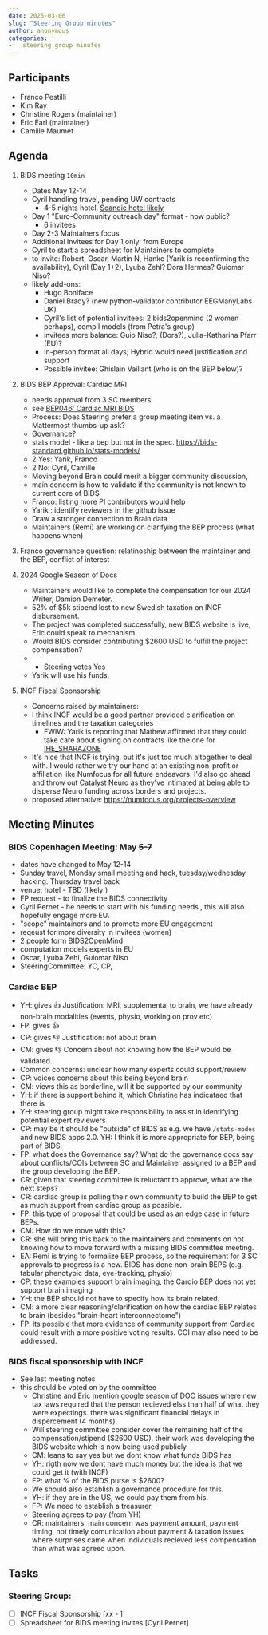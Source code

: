 ```yaml
---
date: 2025-03-06
slug: "Steering Group minutes"
author: anonymous
categories:
-   steering group minutes
---
```


## Participants

- Franco Pestilli
- Kim Ray
- Christine Rogers (maintainer)
- Eric Earl (maintainer)
- Camille Maumet

## Agenda

1. BIDS meeting `10min`
	- Dates May 12-14
    - Cyril handling travel, pending UW contracts
        * 4-5 nights hotel, [Scandic hotel likely](https://www.scandichotels.dk/hoteller/danmark/kobenhavn/scandic-sydhavnen?&cmpid=ppc_BH2d&s_kwcid=AL!7589!3!650888367006!e!!g!!scandic%20sydhavnen&gad_source=1)
    - Day 1 "Euro-Community outreach day" format - how public?
        - 6 invitees
    - Day 2-3 Maintainers focus
    - Additional Invitees for Day 1 only: from Europe
    - Cyril to start a spreadsheet for Maintainers to complete
    * to invite: Robert, Oscar, Martin N, Hanke (Yarik is reconfirming the availability), Cyril (Day 1+2), Lyuba Zehl? Dora Hermes? Guiomar Niso?
    * likely add-ons:
        * Hugo Boniface
        * Daniel Brady? (new python-validator contributor EEGManyLabs UK)
        * Cyril's list of potential invitees: 2 bids2openmind (2 women perhaps), comp'l models (from Petra's group)
        * invitees more balance: Guio Niso?, (Dora?), Julia-Katharina Pfarr (EU)?
        * In-person format all days; Hybrid would need justification and support
        * Possible invitee: Ghislain Vaillant (who is on the BEP below)?
2. BIDS BEP Approval: Cardiac MRI
    - needs approval from 3 SC members
    - see [BEP046: Cardiac MRI BIDS](https://github.com/bids-standard/bids-specification/issues/2011)
    - Process: Does Steering prefer a group meeting item vs. a Mattermost thumbs-up ask?
    - Governance?
    - stats model - like a bep but not in the spec.  https://bids-standard.github.io/stats-models/
    - 2 Yes: Yarik, Franco
    - 2 No: Cyril, Camille
    - Moving beyond Brain could merit a bigger community discussion,
    - main concern is how to validate if the community is not known to current core of BIDS
    - Franco: listing more PI contributors would help
    - Yarik : identify reviewers in the github issue
    - Draw a stronger connection to Brain data
    - Maintainers (Remi) are working on clarifying the BEP process (what happens when)

3. Franco governance question: relatinoship between the maintainer and the BEP, conflict of interest
4. 2024 Google Season of Docs
    * Maintainers would like to complete the compensation for our 2024 Writer, Damion Demeter.
    * 52% of $5k stipend lost to new Swedish taxation on INCF disbursement.
    * The project was completed successfully, new BIDS website is live, Eric could speak to mechanism.
    * Would BIDS consider contributing $2600 USD to fulfill the project compensation?
    * - Steering votes Yes
    * Yarik will use his funds.

5. INCF Fiscal Sponsorship
    - Concerns raised by maintainers:
    - I think INCF would be a good partner provided clarification on timelines and the taxation categories
        - FWIW: Yarik is reporting that Mathew affirmed that they could take care about signing on contracts like the one for [IHE_SHARAZONE](https://www.ihe-europe.net/IHE_SHARAZONE)
    - It's nice that INCF is trying, but it's just too much altogether to deal with. I would rather we try our hand at  an existing non-profit or affiliation like Numfocus for all future endeavors. I'd also go ahead and throw out Catalyst Neuro as they've intimated at being able to disperse Neuro funding across borders and projects.
    - proposed alternative: https://numfocus.org/projects-overview

## Meeting Minutes

### BIDS Copenhagen Meeting: May ~~5-7~~

- dates have changed to May 12-14
- Sunday travel, Monday small meeting and hack, tuesday/wednesday hacking. Thursday travel back
- venue: hotel - TBD (likely )
- FP request - to finalize the BIDS connectivity
- Cyril Pernet - he needs to start with his funding needs , this will also hopefully engage more EU.
- "scope" maintainers and to promote more EU engagement
- reqeust for more diversity in invitees (women)
- 2 people form BIDS2OpenMind
- computation models experts in EU
- Oscar, Lyuba Zehl, Guiomar Niso
- SteeringCommittee: YC, CP,

### Cardiac BEP

- YH: gives :+1: Justification: MRI, supplemental to brain, we have already non-brain modalities (events, physio, working on prov etc)
- FP: gives :+1:
- CP: gives :-1: Justification: not about brain
- CM: gives :-1: Concern about not knowing how the BEP would be validated.
- Common concerns: unclear how many experts could support/review
- CP: voices concerns about this being beyond brain
- CM: views this as borderline, will it be supported by our community
- YH: if there is support behind it, which Christine has indicataed that there is
- YH: steering group might take responsibility to assist in identifying potential expert reviewers
- CP: may be it should be "outside" of BIDS as e.g. we have `/stats-modes` and new BIDS apps 2.0. YH: I think it is more appropriate for BEP, being part of BIDS.
- FP: what does the Governance say?  What do the governance docs say about conflicts/COIs between SC and Maintainer assigned to a BEP and the group developing the BEP.
- CR: given that steering committee is reluctant to approve, what are the next steps?
- CR: cardiac group is polling their own community to build the BEP to get as much support from cardiac group as possible.
- FP: this type of proposal that could be used as an edge case in future BEPs.
- CM: How do we move with this?
- CR: she will bring this back to the maintainers and comments on not knowing how to move forward with a missing BIDS committee meeting.
- EA: Remi is trying to formalize BEP process, so the requirement for 3 SC approvals to progress is a new.  BIDS has done non-brain BEPS (e.g. tabular phenotypic data, eye-tracking, physio)
- CP: these examples support brain imaging, the Cardio BEP does not yet support brain imaging
- YH: the BEP should not have to specify how its brain related.
- CM: a more clear reasoning/clarification on how the cardiac BEP relates to brain (besides "brain-heart interconnectome")
- FP: its possible that more evidence of community support from Cardiac could result with a more positive voting results. COI may also need to be addressed.

### BIDS fiscal sponsorship with INCF

- See last meeting notes
- this should be voted on by the committee
    - Christine and Eric mention google season of DOC issues where new tax laws required that the person recieved elss than half of what they were expectings.  there was significant financial delays in dispercement (4 months).
    - Will steering committee consider cover the remaining half of the compensation/stipend ($2600 USD). their work was developing the BIDS website which is now being used publicly
    - CM: leans to say yes but we dont know what funds BIDS has
    - YH: rigth now we dont have much money but the idea is that we could get it (with INCF)
    - FP: what % of the BIDS purse is $2600?
    - We should also establish a governance procedure for this.
    - YH: if they are in the US, we could pay them from his.
    - FP: We need to establish a treasurer.
    - Steering agrees to pay (from YH)
    - CR: maintainers' main concern was payment amount, payment timing, not timely comunication about payment & taxation issues where surprises came when individuals recieved less compensation than what was agreed upon.

## Tasks

### Steering Group:
- [ ] INCF Fiscal Sponsorship [xx - ]
- [ ] Spreadsheet for BIDS meeting invites [Cyril Pernet]
